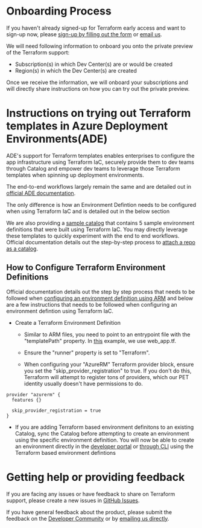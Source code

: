 # Onboarding Process

If you haven't already signed-up for Terraform early access and want to sign-up now, please [sign-up by filling out the form](https://aka.ms/ade-terraform-signup) or [email us](mailto:adesupport@microsoft.com).

We will need following information to onboard you onto the private preview of the Terraform support:
 - Subscription(s) in which Dev Center(s) are or would be created
 - Region(s) in which the Dev Center(s) are created

Once we receive the information, we will onboard your subscriptions and will directly share instructions on how you can try out the private preview. 

# Instructions on trying out Terraform templates in Azure Deployment Environments(ADE)

ADE's support for Terraform templates enables enterprises to configure the app infrastructure using Terraform IaC, securely provide them to dev teams through Catalog and empower dev teams to leverage those Terraform templates when spinning up deployment environments.

The end-to-end workflows largely remain the same and are detailed out in [official ADE documentation](https://learn.microsoft.com/en-us/azure/deployment-environments/).

The only difference is how an Environment Defintion needs to be configured when using Terraform IaC and is detailed out in the below section

We are also providing a [sample catalog](./SampleCatalog) that contains 5 sample environment definitions that were built using Terraform IaC. You may directly leverage these templates to quickly experiment with the end to end workflows. Official documentation details out the step-by-step process to [attach a repo as a catalog](https://learn.microsoft.com/en-us/azure/deployment-environments/how-to-configure-catalog).


## How to Configure Terraform Environment Definitions

Official documentation details out the step by step process that needs to be followed when [configuring an environment definition using ARM](https://learn.microsoft.com/en-us/azure/deployment-environments/configure-environment-definition) and below are a few instructions that needs to be followed when configuring an environment defintion using Terraform IaC.

* Create a Terraform Environment Definition
  * Similar to ARM files, you need to point to an entrypoint file with the "templatePath" property. In [this](https://github.com/Azure/deployment-environments/blob/main/documentation/terraform-private-preview/WebApp/manifest.yaml#L5) example, we use web_app.tf.

  * Ensure the "runner" property is set to "Terraform".
  
  * When configuring your "AzureRM" Terraform provider block, ensure you set the "skip_provider_registration" to true. If you don't do this, Terraform will attempt to register tons of providers, which our PET identity usually doesn't have permissions to do.

```
provider "azurerm" {
  features {}

  skip_provider_registration = true
}
```

* If you are adding Terraform based environment definitons to an existing Catalog, sync the Catalog before attempting to create an environment using the specific environment definition. You will now be able to create an environment directly in the [developer portal](https://learn.microsoft.com/en-us/azure/deployment-environments/quickstart-create-access-environments#create-an-environment) or [through CLI](https://learn.microsoft.com/en-us/azure/deployment-environments/how-to-create-access-environments#create-an-environment) using the Terraform based environment defintions

# Getting help or providing feedback

If you are facing any issues or have feedback to share on Terraform support, please create a new issues in [GitHub Issues](https://github.com/Azure/deployment-environments/issues). 

If you have general feedback about the product, please submit the feedback on the [Developer Community](https://developercommunity.visualstudio.com/deploymentenvironments) or by [emailing us directly](mailto:adesupport@microsoft.com).
